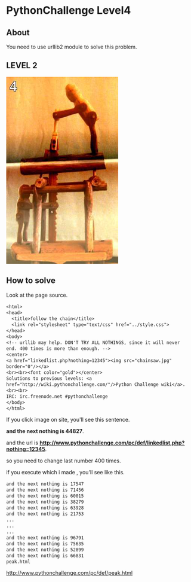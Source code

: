# PythonChallenge Level4

## About
You need to use urllib2 module to solve this problem.

## LEVEL 2
![chainsaw.jpg](./chainsaw.jpg)

## How to solve
Look at the page source.
```
<html>
<head>
  <title>follow the chain</title>
  <link rel="stylesheet" type="text/css" href="../style.css">
</head>
<body>
<!-- urllib may help. DON'T TRY ALL NOTHINGS, since it will never
end. 400 times is more than enough. -->
<center>
<a href="linkedlist.php?nothing=12345"><img src="chainsaw.jpg" border="0"/></a>
<br><br><font color="gold"></center>
Solutions to previous levels: <a href="http://wiki.pythonchallenge.com/"/>Python Challenge wiki</a>.
<br><br>
IRC: irc.freenode.net #pythonchallenge
</body>
</html>
```

If you click image on site, you'll see this sentence.

**and the next nothing is 44827**.

and the url is **http://www.pythonchallenge.com/pc/def/linkedlist.php?nothing=12345**.

so you need to change last number 400 times.

if you execute which i made , you'll see like this.
```
and the next nothing is 17547
and the next nothing is 71456
and the next nothing is 60015
and the next nothing is 38279
and the next nothing is 63928
and the next nothing is 21753
...
...
...
and the next nothing is 96791
and the next nothing is 75635
and the next nothing is 52899
and the next nothing is 66831
peak.html
```

http://www.pythonchallenge.com/pc/def/peak.html

